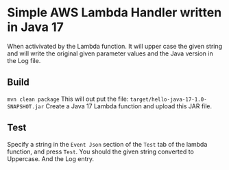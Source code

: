 # Simple AWS Lambda Handler written in Java 17

When activivated by the Lambda function.  It will upper case the given string and will write the original given parameter values and the Java version in the Log file.

## Build
`mvn clean package`
This will out put the file: `target/hello-java-17-1.0-SNAPSHOT.jar`
Create a Java 17 Lambda function and upload this JAR file.

## Test

Specify a string in the `Event Json` section of the `Test` tab of the  lambda function, and press `Test`.  You should the given string converted to Uppercase.  And the Log entry.
